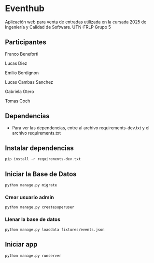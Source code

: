 # Eventhub

Aplicación web para venta de entradas utilizada en la cursada 2025 de Ingeniería y Calidad de Software. UTN-FRLP Grupo 5

## Participantes

Franco Beneforti

Lucas Diez

Emilio Bordignon 

Lucas Cambas Sanchez

Gabriela Otero

Tomas Coch

## Dependencias

-   Para ver las dependencias, entre al archivo requirements-dev.txt y el archivo requirements.txt

## Instalar dependencias

`pip install -r requirements-dev.txt`

## Iniciar la Base de Datos

`python manage.py migrate`

### Crear usuario admin

`python manage.py createsuperuser`

### Llenar la base de datos

`python manage.py loaddata fixtures/events.json`

## Iniciar app

`python manage.py runserver`


